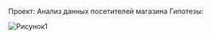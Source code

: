 Проект: 
Анализ данных посетителей магазина
Гипотезы:

![Рисунок1](https://user-images.githubusercontent.com/94749030/142729915-82a3ad60-9b68-41d5-89aa-009de0a80ba3.png)
